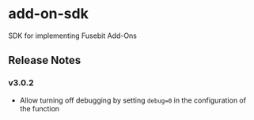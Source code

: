 # add-on-sdk

SDK for implementing Fusebit Add-Ons

## Release Notes

### v3.0.2

-   Allow turning off debugging by setting `debug=0` in the configuration of the function
